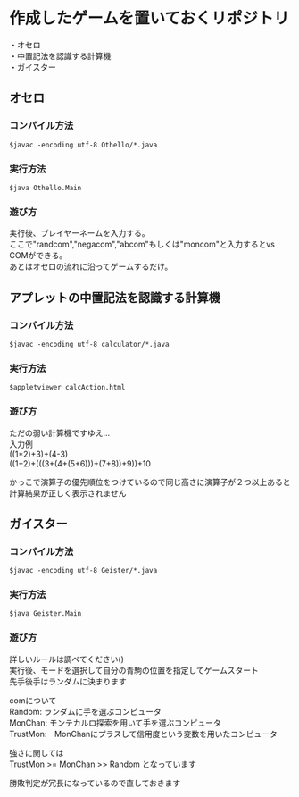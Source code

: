 # 作成したゲームを置いておくリポジトリ
・オセロ  
・中置記法を認識する計算機  
・ガイスター  

## オセロ
### コンパイル方法
	$javac -encoding utf-8 Othello/*.java
### 実行方法
	$java Othello.Main
### 遊び方
実行後、プレイヤーネームを入力する。  
ここで"randcom","negacom","abcom"もしくは"moncom"と入力するとvs COMができる。  
あとはオセロの流れに沿ってゲームするだけ。  

## アプレットの中置記法を認識する計算機
### コンパイル方法
	$javac -encoding utf-8 calculator/*.java
### 実行方法
	$appletviewer calcAction.html
### 遊び方
ただの弱い計算機ですゆえ...   
入力例  
((1*2)+3)+(4-3)  
((1+2)+(((3+(4+(5+6)))+(7+8))+9))+10  

かっこで演算子の優先順位をつけているので同じ高さに演算子が２つ以上あると計算結果が正しく表示されません

## ガイスター
### コンパイル方法
	$javac -encoding utf-8 Geister/*.java
### 実行方法
	$java Geister.Main
### 遊び方
詳しいルールは調べてください()  
実行後、モードを選択して自分の青駒の位置を指定してゲームスタート  
先手後手はランダムに決まります  

comについて  
Random: ランダムに手を選ぶコンピュータ  
MonChan: モンテカルロ探索を用いて手を選ぶコンピュータ  
TrustMon:　MonChanにプラスして信用度という変数を用いたコンピュータ   

強さに関しては  
TrustMon >= MonChan >> Random となっています  


勝敗判定が冗長になっているので直しておきます
